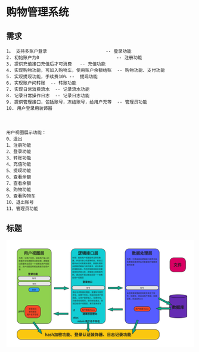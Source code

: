 # 购物管理系统





## 需求

    1。 支持多账户登录						-- 登录功能
    2. 初始账户为0                             -- 注册功能
    3. 提供充值接口充值后才可消费   -- 充值功能
    4. 实现购物功能，可加入购物车，使用账户余额结账  -- 购物功能、支付功能
    5. 实现提现功能，手续费10% --  提现功能
    6. 实现账户间转账  -- 转账功能
    7. 实现日常消费流水  -- 记录流水功能
    8. 记录日常操作日志  -- 记录日志功能
    9. 提供管理接口，包括账号，冻结账号，给用户充等  -- 管理员功能
    10. 用户登录用装饰器
    
    
    
    用户视图展示功能：
    0、退出
    1、注册功能
    2、登录功能
    3、转账功能
    4、充值功能
    5、提现功能
    6、查看余额
    7、查看余额
    8、购物功能
    9、查看购物车
    10、退出账号
    11、管理员功能




## 标题

![流程图](imgs/项目架构图.png) 
